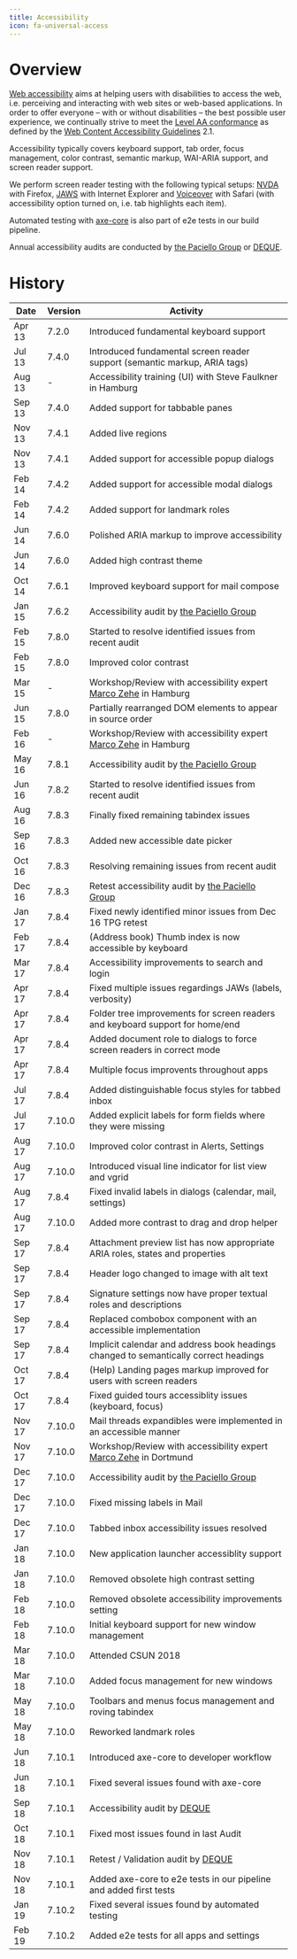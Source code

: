 ```yaml
---
title: Accessibility
icon: fa-universal-access
---
```


# Overview

[Web accessibility][WCAG-INTRO] aims at helping users with disabilities to access the web, i.e. perceiving and interacting with web sites or web-based applications. In order to offer everyone – with or without disabilities – the best possible user experience, we continually strive to meet the [Level AA conformance][WCAG-WAI] as defined by the [Web Content Accessibility Guidelines][WCAG-TR] 2.1. 

Accessibility typically covers keyboard support, tab order, focus management, color contrast, semantic markup, WAI-ARIA support, and screen reader support.

We perform screen reader testing with the following typical setups: [NVDA][NVDA] with Firefox, [JAWS][Jaws] with Internet Explorer and [Voiceover][VO] with Safari (with accessibility option turned on, i.e. tab highlights each item).

Automated testing with [axe-core][AXE] is also part of e2e tests in our build pipeline.

Annual accessibility audits are conducted by [the Paciello Group][TPG] or [DEQUE][DQ].

# History

Date   | Version | Activity
-------| --------| -----------------------------------------------------------------------
Apr 13 | 7.2.0   | Introduced fundamental keyboard support
Jul 13 | 7.4.0   | Introduced fundamental screen reader support (semantic markup, ARIA tags)
Aug 13 | -       | Accessibility training (UI) with Steve Faulkner in Hamburg
Sep 13 | 7.4.0   | Added support for tabbable panes
Nov 13 | 7.4.1   | Added live regions
Nov 13 | 7.4.1   | Added support for accessible popup dialogs
Feb 14 | 7.4.2   | Added support for accessible modal dialogs
Feb 14 | 7.4.2   | Added support for landmark roles
Jun 14 | 7.6.0   | Polished ARIA markup to improve accessibility
Jun 14 | 7.6.0   | Added high contrast theme
Oct 14 | 7.6.1   | Improved keyboard support for mail compose
Jan 15 | 7.6.2   | Accessibility audit by [the Paciello Group][TPG]
Feb 15 | 7.8.0   | Started to resolve identified issues from recent audit
Feb 15 | 7.8.0   | Improved color contrast
Mar 15 | -       | Workshop/Review with accessibility expert [Marco Zehe][MZ] in Hamburg
Jun 15 | 7.8.0   | Partially rearranged DOM elements to appear in source order
Feb 16 | -       | Workshop/Review with accessibility expert [Marco Zehe][MZ] in Hamburg
May 16 | 7.8.1   | Accessibility audit by [the Paciello Group][TPG]
Jun 16 | 7.8.2   | Started to resolve identified issues from recent audit
Aug 16 | 7.8.3   | Finally fixed remaining tabindex issues
Sep 16 | 7.8.3   | Added new accessible date picker
Oct 16 | 7.8.3   | Resolving remaining issues from recent audit
Dec 16 | 7.8.3   | Retest accessibility audit by [the Paciello Group][TPG]
Jan 17 | 7.8.4   | Fixed newly identified minor issues from Dec 16 TPG retest
Feb 17 | 7.8.4   | (Address book) Thumb index is now accessible by keyboard
Mar 17 | 7.8.4   | Accessibility improvements to search and login
Apr 17 | 7.8.4   | Fixed multiple issues regardings JAWs (labels, verbosity)
Apr 17 | 7.8.4   | Folder tree improvements for screen readers and keyboard support for home/end
Apr 17 | 7.8.4   | Added document role to dialogs to force screen readers in correct mode
Apr 17 | 7.8.4   | Multiple focus improvents throughout apps
Jul 17 | 7.8.4   | Added distinguishable focus styles for tabbed inbox
Jul 17 | 7.10.0  | Added explicit labels for form fields where they were missing
Aug 17 | 7.10.0  | Improved color contrast in Alerts, Settings
Aug 17 | 7.10.0  | Introduced visual line indicator for list view and vgrid
Aug 17 | 7.8.4   | Fixed invalid labels in dialogs (calendar, mail, settings)
Aug 17 | 7.10.0  | Added more contrast to drag and drop helper
Sep 17 | 7.8.4   | Attachment preview list has now appropriate ARIA roles, states and properties
Sep 17 | 7.8.4   | Header logo changed to image with alt text
Sep 17 | 7.8.4   | Signature settings now have proper textual roles and descriptions
Sep 17 | 7.8.4   | Replaced combobox component with an accessible implementation
Sep 17 | 7.8.4   | Implicit calendar and address book headings changed to semantically correct headings
Oct 17 | 7.8.4   | (Help) Landing pages markup improved for users with screen readers
Oct 17 | 7.8.4   | Fixed guided tours accessiblity issues (keyboard, focus)
Nov 17 | 7.10.0  | Mail threads expandibles were implemented in an accessible manner
Nov 17 | 7.10.0  | Workshop/Review with accessibility expert [Marco Zehe][MZ] in Dortmund
Dec 17 | 7.10.0  | Accessibility audit by [the Paciello Group][TPG]
Dec 17 | 7.10.0  | Fixed missing labels in Mail
Dec 17 | 7.10.0  | Tabbed inbox accessibility issues resolved
Jan 18 | 7.10.0  | New application launcher accessiblity support
Jan 18 | 7.10.0  | Removed obsolete high contrast setting
Feb 18 | 7.10.0  | Removed obsolete accessibility improvements setting
Feb 18 | 7.10.0  | Initial keyboard support for new window management
Mar 18 | 7.10.0  | Attended CSUN 2018
Mar 18 | 7.10.0  | Added focus management for new windows
May 18 | 7.10.0  | Toolbars and menus focus management and roving tabindex
May 18 | 7.10.0  | Reworked landmark roles
Jun 18 | 7.10.1  | Introduced axe-core to developer workflow
Jun 18 | 7.10.1  | Fixed several issues found with axe-core
Sep 18 | 7.10.1  | Accessibility audit by [DEQUE][DQ]
Oct 18 | 7.10.1  | Fixed most issues found in last Audit
Nov 18 | 7.10.1  | Retest / Validation audit by [DEQUE][DQ]
Nov 18 | 7.10.1  | Added axe-core to e2e tests in our pipeline and added first tests
Jan 19 | 7.10.2  | Fixed several issues found by automated testing
Feb 19 | 7.10.2  | Added e2e tests for all apps and settings

[WCAG-TR]: https://www.w3.org/TR/WCAG21/
[WCAG-WAI]: https://www.w3.org/WAI/WCAG2AA-Conformance
[WCAG-INTRO]: https://www.w3.org/WAI/intro/accessibility.php

[NVDA]: http://www.nvaccess.org/
[JAWS]: http://www.freedomscientific.com/Products/Blindness/JAWS
[VO]: http://www.apple.com/accessibility/osx/voiceover/
[AXE]: https://www.deque.com/axe/

[TPG]: https://www.paciellogroup.com/
[DQ]: https://www.deque.com
[MZ]: https://www.marcozehe.de/

